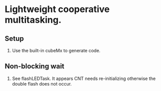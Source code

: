 # Lightweight cooperative multitasking.

## Setup
1. Use the built-in cubeMx to generate code.

## Non-blocking wait
1. See flashLEDTask. It appears CNT
 needs re-initializing otherwise the double
 flash does not occur.
